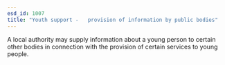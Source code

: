 ```yaml
---
esd_id: 1007
title: "Youth support -   provision of information by public bodies"
---
```


A local authority may supply information about a young person to certain other bodies in connection with the provision of certain services to young people.

